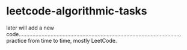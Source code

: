 # leetcode-algorithmic-tasks

later will add a new code...........................................................................................................
practice from time to time,
mostly LeetCode.


